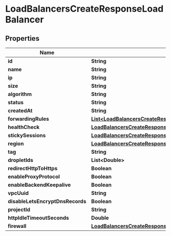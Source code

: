 

# LoadBalancersCreateResponseLoadBalancer


## Properties

| Name | Type | Description | Notes |
|------------ | ------------- | ------------- | -------------|
|**id** | **String** |  |  [optional] |
|**name** | **String** |  |  [optional] |
|**ip** | **String** |  |  [optional] |
|**size** | **String** |  |  [optional] |
|**algorithm** | **String** |  |  [optional] |
|**status** | **String** |  |  [optional] |
|**createdAt** | **String** |  |  [optional] |
|**forwardingRules** | [**List&lt;LoadBalancersCreateResponseLoadBalancerForwardingRulesInner&gt;**](LoadBalancersCreateResponseLoadBalancerForwardingRulesInner.md) |  |  [optional] |
|**healthCheck** | [**LoadBalancersCreateResponseLoadBalancerHealthCheck**](LoadBalancersCreateResponseLoadBalancerHealthCheck.md) |  |  [optional] |
|**stickySessions** | [**LoadBalancersCreateResponseLoadBalancerStickySessions**](LoadBalancersCreateResponseLoadBalancerStickySessions.md) |  |  [optional] |
|**region** | [**LoadBalancersCreateResponseLoadBalancerRegion**](LoadBalancersCreateResponseLoadBalancerRegion.md) |  |  [optional] |
|**tag** | **String** |  |  [optional] |
|**dropletIds** | **List&lt;Double&gt;** |  |  [optional] |
|**redirectHttpToHttps** | **Boolean** |  |  [optional] |
|**enableProxyProtocol** | **Boolean** |  |  [optional] |
|**enableBackendKeepalive** | **Boolean** |  |  [optional] |
|**vpcUuid** | **String** |  |  [optional] |
|**disableLetsEncryptDnsRecords** | **Boolean** |  |  [optional] |
|**projectId** | **String** |  |  [optional] |
|**httpIdleTimeoutSeconds** | **Double** |  |  [optional] |
|**firewall** | [**LoadBalancersCreateResponseLoadBalancerFirewall**](LoadBalancersCreateResponseLoadBalancerFirewall.md) |  |  [optional] |



